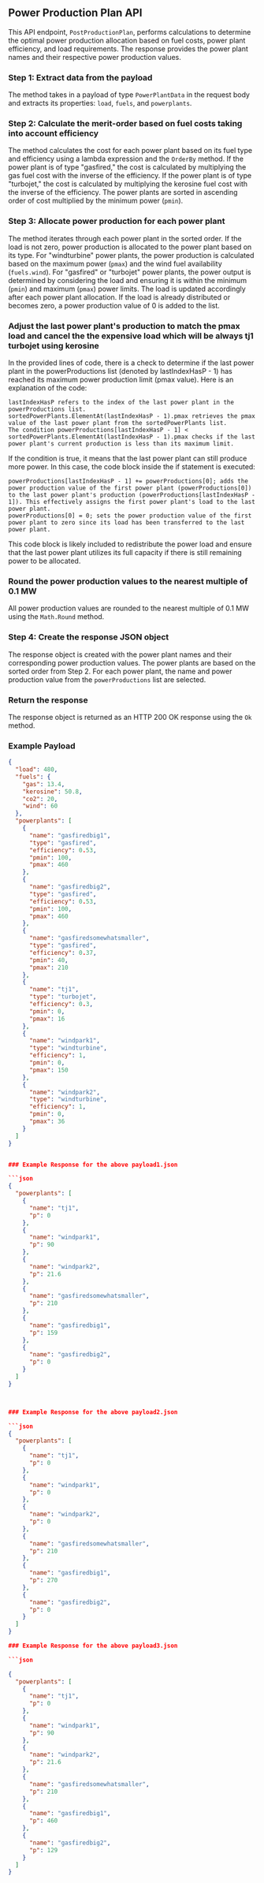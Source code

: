## Power Production Plan API

This API endpoint, `PostProductionPlan`, performs calculations to determine the optimal power production allocation based on fuel costs, power plant efficiency, and load requirements. The response provides the power plant names and their respective power production values.

### Step 1: Extract data from the payload
The method takes in a payload of type `PowerPlantData` in the request body and extracts its properties: `load`, `fuels`, and `powerplants`.

### Step 2: Calculate the merit-order based on fuel costs taking into account efficiency
The method calculates the cost for each power plant based on its fuel type and efficiency using a lambda expression and the `OrderBy` method. If the power plant is of type "gasfired," the cost is calculated by multiplying the gas fuel cost with the inverse of the efficiency. If the power plant is of type "turbojet," the cost is calculated by multiplying the kerosine fuel cost with the inverse of the efficiency. The power plants are sorted in ascending order of cost multiplied by the minimum power (`pmin`).

### Step 3: Allocate power production for each power plant
The method iterates through each power plant in the sorted order. If the load is not zero, power production is allocated to the power plant based on its type. For "windturbine" power plants, the power production is calculated based on the maximum power (`pmax`) and the wind fuel availability (`fuels.wind`). For "gasfired" or "turbojet" power plants, the power output is determined by considering the load and ensuring it is within the minimum (`pmin`) and maximum (`pmax`) power limits. The load is updated accordingly after each power plant allocation. If the load is already distributed or becomes zero, a power production value of 0 is added to the list.

### Adjust the last power plant's production to match the pmax load and cancel the the  expensive load which will be always tj1 turbojet using kerosine
In the provided lines of code, there is a check to determine if the last power plant in the powerProductions list (denoted by lastIndexHasP - 1) has reached its maximum power production limit (pmax value). Here is an explanation of the code:

    lastIndexHasP refers to the index of the last power plant in the powerProductions list.
    sortedPowerPlants.ElementAt(lastIndexHasP - 1).pmax retrieves the pmax value of the last power plant from the sortedPowerPlants list.
    The condition powerProductions[lastIndexHasP - 1] < sortedPowerPlants.ElementAt(lastIndexHasP - 1).pmax checks if the last power plant's current production is less than its maximum limit.

If the condition is true, it means that the last power plant can still produce more power. In this case, the code block inside the if statement is executed:

    powerProductions[lastIndexHasP - 1] += powerProductions[0]; adds the power production value of the first power plant (powerProductions[0]) to the last power plant's production (powerProductions[lastIndexHasP - 1]). This effectively assigns the first power plant's load to the last power plant.
    powerProductions[0] = 0; sets the power production value of the first power plant to zero since its load has been transferred to the last power plant.

This code block is likely included to redistribute the power load and ensure that the last power plant utilizes its full capacity if there is still remaining power to be allocated.

### Round the power production values to the nearest multiple of 0.1 MW
All power production values are rounded to the nearest multiple of 0.1 MW using the `Math.Round` method.

### Step 4: Create the response JSON object
The response object is created with the power plant names and their corresponding power production values. The power plants are based on the sorted order from Step 2. For each power plant, the name and power production value from the `powerProductions` list are selected.

### Return the response
The response object is returned as an HTTP 200 OK response using the `Ok` method.


### Example Payload

```json
{
  "load": 480,
  "fuels": {
    "gas": 13.4,
    "kerosine": 50.8,
    "co2": 20,
    "wind": 60
  },
  "powerplants": [
    {
      "name": "gasfiredbig1",
      "type": "gasfired",
      "efficiency": 0.53,
      "pmin": 100,
      "pmax": 460
    },
    {
      "name": "gasfiredbig2",
      "type": "gasfired",
      "efficiency": 0.53,
      "pmin": 100,
      "pmax": 460
    },
    {
      "name": "gasfiredsomewhatsmaller",
      "type": "gasfired",
      "efficiency": 0.37,
      "pmin": 40,
      "pmax": 210
    },
    {
      "name": "tj1",
      "type": "turbojet",
      "efficiency": 0.3,
      "pmin": 0,
      "pmax": 16
    },
    {
      "name": "windpark1",
      "type": "windturbine",
      "efficiency": 1,
      "pmin": 0,
      "pmax": 150
    },
    {
      "name": "windpark2",
      "type": "windturbine",
      "efficiency": 1,
      "pmin": 0,
      "pmax": 36
    }
  ]
}


### Example Response for the above payload1.json

```json
{
  "powerplants": [
    {
      "name": "tj1",
      "p": 0
    },
    {
      "name": "windpark1",
      "p": 90
    },
    {
      "name": "windpark2",
      "p": 21.6
    },
    {
      "name": "gasfiredsomewhatsmaller",
      "p": 210
    },
    {
      "name": "gasfiredbig1",
      "p": 159
    },
    {
      "name": "gasfiredbig2",
      "p": 0
    }
  ]
}



### Example Response for the above payload2.json

```json
{
  "powerplants": [
    {
      "name": "tj1",
      "p": 0
    },
    {
      "name": "windpark1",
      "p": 0
    },
    {
      "name": "windpark2",
      "p": 0
    },
    {
      "name": "gasfiredsomewhatsmaller",
      "p": 210
    },
    {
      "name": "gasfiredbig1",
      "p": 270
    },
    {
      "name": "gasfiredbig2",
      "p": 0
    }
  ]
}

### Example Response for the above payload3.json

```json

{
  "powerplants": [
    {
      "name": "tj1",
      "p": 0
    },
    {
      "name": "windpark1",
      "p": 90
    },
    {
      "name": "windpark2",
      "p": 21.6
    },
    {
      "name": "gasfiredsomewhatsmaller",
      "p": 210
    },
    {
      "name": "gasfiredbig1",
      "p": 460
    },
    {
      "name": "gasfiredbig2",
      "p": 129
    }
  ]
}
